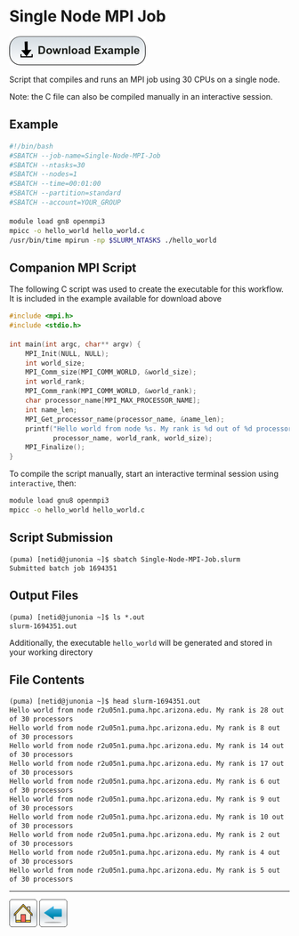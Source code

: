 # Single Node MPI Job
[![](/Images/Download-Button.png)](Single-Node-MPI-Job.tar.gz)

Script that compiles and runs an MPI job using 30 CPUs on a single node. 

Note: the C file can also be compiled manually in an interactive session.

## Example

```bash
#!/bin/bash
#SBATCH --job-name=Single-Node-MPI-Job
#SBATCH --ntasks=30
#SBATCH --nodes=1             
#SBATCH --time=00:01:00   
#SBATCH --partition=standard
#SBATCH --account=YOUR_GROUP

module load gn8 openmpi3
mpicc -o hello_world hello_world.c  
/usr/bin/time mpirun -np $SLURM_NTASKS ./hello_world
```

## Companion MPI Script
The following C script was used to create the executable for this workflow. It is included in the example available for download above
```c
#include <mpi.h>
#include <stdio.h>

int main(int argc, char** argv) {
    MPI_Init(NULL, NULL);
    int world_size;
    MPI_Comm_size(MPI_COMM_WORLD, &world_size);
    int world_rank;
    MPI_Comm_rank(MPI_COMM_WORLD, &world_rank);
    char processor_name[MPI_MAX_PROCESSOR_NAME];
    int name_len;
    MPI_Get_processor_name(processor_name, &name_len);
    printf("Hello world from node %s. My rank is %d out of %d processors\n",
           processor_name, world_rank, world_size);
    MPI_Finalize();
}
```
To compile the script manually, start an interactive terminal session using ```interactive```, then:
```bash
module load gnu8 openmpi3
mpicc -o hello_world hello_world.c
```
## Script Submission
```console
(puma) [netid@junonia ~]$ sbatch Single-Node-MPI-Job.slurm 
Submitted batch job 1694351
```

## Output Files
```console
(puma) [netid@junonia ~]$ ls *.out
slurm-1694351.out
```
Additionally, the executable ```hello_world``` will be generated and stored in your working directory

## File Contents
```console
(puma) [netid@junonia ~]$ head slurm-1694351.out 
Hello world from node r2u05n1.puma.hpc.arizona.edu. My rank is 28 out of 30 processors
Hello world from node r2u05n1.puma.hpc.arizona.edu. My rank is 8 out of 30 processors
Hello world from node r2u05n1.puma.hpc.arizona.edu. My rank is 14 out of 30 processors
Hello world from node r2u05n1.puma.hpc.arizona.edu. My rank is 17 out of 30 processors
Hello world from node r2u05n1.puma.hpc.arizona.edu. My rank is 6 out of 30 processors
Hello world from node r2u05n1.puma.hpc.arizona.edu. My rank is 9 out of 30 processors
Hello world from node r2u05n1.puma.hpc.arizona.edu. My rank is 10 out of 30 processors
Hello world from node r2u05n1.puma.hpc.arizona.edu. My rank is 2 out of 30 processors
Hello world from node r2u05n1.puma.hpc.arizona.edu. My rank is 4 out of 30 processors
Hello world from node r2u05n1.puma.hpc.arizona.edu. My rank is 5 out of 30 processors
```

*****
[![](/Images/home.png)](https://ua-researchcomputing-hpc.github.io/) 
[![](/Images/back.png)](../)
